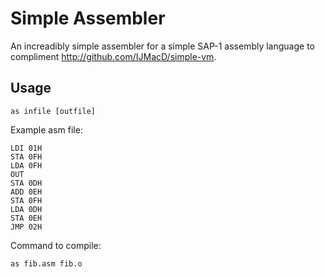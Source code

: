 Simple Assembler
================

An increadibly simple assembler for a simple SAP-1 assembly language to compliment http://github.com/IJMacD/simple-vm.

Usage
-----
```
as infile [outfile]
```

Example asm file:

```
LDI 01H
STA 0FH
LDA 0FH
OUT
STA 0DH
ADD 0EH
STA 0FH
LDA 0DH
STA 0EH
JMP 02H
```

Command to compile:

```
as fib.asm fib.o
```
